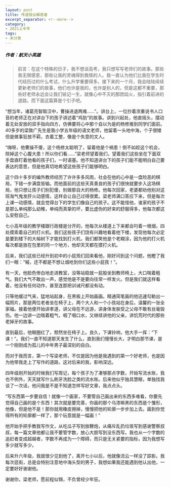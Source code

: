 ```yaml
---
layout: post
title: 传道授业解惑者
excerpt_separator: <!--more-->
category: 
- 2021上半年
tags:
- 未分类
---
```


##### 作者：航天小英雄


> 前言：在这个特殊的日子，我不想谈高考，我只想写写老师们的故事。那些我无限感恩，那些让我的灵魂得到救赎的人。我一直认为他们比我在学生时代经历过的什么考试，什么升学重要得多。接下来的一个月，我会陆陆续续更新老师们的故事，他们也许是我的，也许是别人的，但是这都不重要，那些好老师永远会让我们铭记一生，就像心中不灭的那团焰火，指引着前进的道路。而下面这篇算是个引子吧。

“想当年，诸葛亮智取汉中，曹操进退两难……”。讲台上，一位抄着浓重说书人口音的老师正在对讲台下的孩子讲述着“鸡肋”的故事。讲到兴起处，他直摇头，摆动着无处安放的双手指向四方，仿佛要将心中那个自以为是的杨修推到同学们面前。40多岁的梁致广先生是我小学五年级的语文老师，他留着一头地中海，个子很矮但是做事狂放不羁，衣着工整，像是个失意的文人。

“嗨呀，他曹操不傻，这个杨修太聪明了，留着他是个祸患！倒不如趁这个机会，除掉这个心腹大患！所以你们看……”梁老师望着我们，望着我们这些坐在下面双手盘直盯着他看的孩子们，一时语塞。他不知道讲台下的孩子们能不能明白自己要表达的意思，但是他真切地希望这些孩子们能够明白。

这个四十多岁的编外教师经历了许许多多风雨，社会在他的心中是一盘险恶的棋局，下错一步满盘皆输。而他面前的这些天真善良的孩子们很快就要步入这场棋局，他只想让孩子们别犯傻，别做那自大的杨修。他每次回家，老婆都劝他别对这班淘气鬼发肝火动感情，这样会让自己过得很累。梁老师满口答应下来，但是每次上课一动感情，就会觉得台下的学生们像自己的孩子。这不能怪他，谁家的孩子不是那么单纯那么幼稚，单纯而真挚的坏，要比虚伪的好来的舒服得多，他每次都这么安慰自己。

七小高年级的教学楼跟行政楼是分开的，他每次从楼道上下来都会叼着一根烟，四处摸索着自己的打火机。我们这些孩子们饶有兴趣地看着他下楼，发现他每次必定是要到楼下的大榕树下才能找到打火机，我们都笑他是个老糊涂，因为他的打火机每次都是放在包里的同一个地方，他却天天都在摸打火机。

后来，我们这些已经升到初中的小屁孩们回来看他，刚好问到这个问题，他瞪了我们一眼：“嘁，还不都是不想让烟呛到你们这些小屁孩！”。

有一天，他脸色惨白地走进教室，没等站稳就一屁股坐到教师椅上，大口喘着粗气。我们大气不敢出一声，感觉他是不是要向往常一样发火。但是我们就这样看着，他没有任何动作，甚至连那把训诫尺都没有动。

只等他缓过气来，猛地站起身，在黑板上开始画画。精通简笔画的他迅速勾勒出一幅照片，那是两位老者坐在椅子上，两个大人和一个小孩站在身后，温馨的一张全家福。接着他便开始讲孝道，讲父母在不远游，讲身体发肤受之父母不敢有丝毫毁伤。他一边讲一边喘着粗气，咽了咽口水，又继续讲他的父亲，讲饥荒时代的那些老掉牙的故事。

直到最后，他眼圈红了，颓然坐在椅子上。良久，下课铃响，他大手一挥：“下课！”。我们一直不知道那天发生了什么，直到我们慢慢长大，才明白那节课，是一个刚刚成为孤儿的中年男子最深刻的自白。

而对于我而言，第一个写梁老师，不仅是因为他是我遇到的第一个好老师，也是因为他带我走上了写作的道路，这对后来的我，影响深远。

四年级刚开始的时候我们写周记，每个孩子为了凑够那点字数，开始写流水账，我也不例外，天天就写什么刷牙洗脸之类的流水账。后来他似乎独具慧眼，单独找我谈了一次话，他问我是不是不知道怎样写好文章，我点点头。

“写东西第一步要自信！就像一个画家，不要管自己画出来的东西多难看，你要先觉得自己画的是个东西！其次就是要完善，你画的那个乌漆嘛黑的东西是个雏形，他像，但是他不是！那你就用橡皮擦掉，慢慢把他的轮廓一步步加上去。画到你觉得所有的轮廓都一样了，那个玩意就是一幅画！”

他开始手把手教我写作文，从吃瓜子写到放鞭炮，从痛斥乱扔垃圾写到感谢警察叔叔，每一篇文章他都让我不要管字数，放心大胆写到没东西写。我也从一个字数的追赶者变成超越者，字数不再成为一个障碍，而只是无关紧要的指标，因为我想写多少就写多少。

后来升六年级，我就很少见到他了，离开七小以后，他就像流云一样没了踪影。我每次逛街，总是会特别注意地中海头型的男子，我想如果我还能遇到他认出他，一定要好好谢谢他。

谢谢你，梁老师，愿前程似锦，不负曾经少年狂。